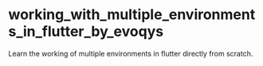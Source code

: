 # working_with_multiple_environments_in_flutter_by_evoqys
Learn the working of multiple environments in flutter directly from scratch.
